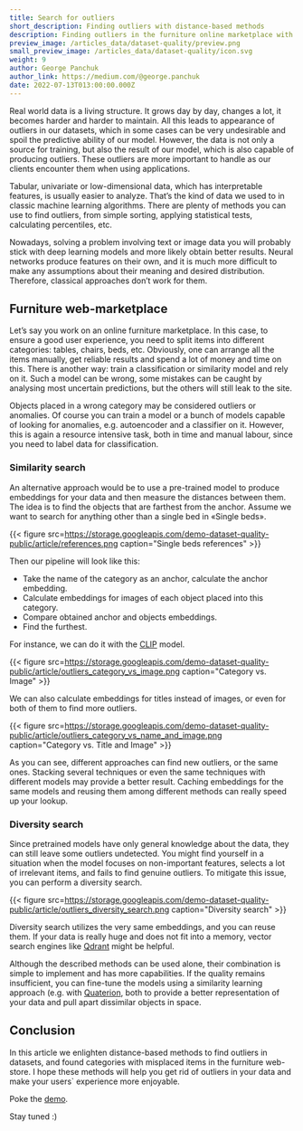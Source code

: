 ```yaml
---
title: Search for outliers
short_description: Finding outliers with distance-based methods
description: Finding outliers in the furniture online marketplace with distance-based methods.
preview_image: /articles_data/dataset-quality/preview.png
small_preview_image: /articles_data/dataset-quality/icon.svg
weight: 9
author: George Panchuk
author_link: https://medium.com/@george.panchuk
date: 2022-07-13T013:00:00.000Z
---
```



Real world data is a living structure.
It grows day by day, changes a lot, it becomes harder and harder to maintain.
All this leads to appearance of outliers in our datasets, which in some cases can be very undesirable and spoil the predictive ability of our model.
However, the data is not only a source for training, but also the result of our model, which is also capable of producing outliers.
These outliers are more important to handle as our clients encounter them when using applications.

Tabular, univariate or low-dimensional  data, which has interpretable features, is usually easier to analyze. 
That’s the kind of data we used to in classic machine learning algorithms.
There are plenty of methods you can use to find outliers, from simple sorting, applying statistical tests, calculating percentiles, etc.

Nowadays, solving a problem involving text or image data you will probably stick with deep learning models and more likely obtain better results. 
Neural networks produce features on their own, and it is much more difficult to make any assumptions about their meaning and desired distribution. 
Therefore, classical approaches don’t work for them.

## Furniture web-marketplace

Let’s say you work on an online furniture marketplace. 
In this case, to ensure a good user experience, you need to split items into different categories: tables, chairs, beds, etc. 
Obviously, one can arrange all the items manually, get reliable results and spend a lot of money and time on this.
There is another way: train a classification or similarity model and rely on it. 
Such a model can be wrong, some mistakes can be caught by analysing most uncertain predictions, but the others will still leak to the site. 

Objects placed in a wrong category may be considered outliers or anomalies. 
Of course you can train a model or a bunch of models capable of looking for anomalies, e.g. autoencoder and a classifier on it.
However, this is again a resource intensive task, both in time and manual labour, since you need to label data for classification.

### Similarity search

An alternative approach would be to use a pre-trained model to produce embeddings for your data and then measure the distances between them. 
The idea is to find the objects that are farthest from the anchor. 
Assume we want to search for anything other than a single bed in «Single beds».

{{< figure src=https://storage.googleapis.com/demo-dataset-quality-public/article/references.png caption="Single beds references" >}}

Then our pipeline will look like this:
- Take the name of the category as an anchor, calculate the anchor embedding.
- Calculate embeddings for images of each object placed into this category.
- Compare obtained anchor and objects embeddings.
- Find the furthest.

For instance, we can do it with the [CLIP](https://huggingface.co/sentence-transformers/clip-ViT-B-32-multilingual-v1) model.

{{< figure src=https://storage.googleapis.com/demo-dataset-quality-public/article/outliers_category_vs_image.png caption="Category vs. Image" >}}

We can also calculate embeddings for titles instead of images, or even for both of them to find more outliers.

{{< figure src=https://storage.googleapis.com/demo-dataset-quality-public/article/outliers_category_vs_name_and_image.png caption="Category vs. Title and Image" >}}

As you can see, different approaches can find new outliers, or the same ones. 
Stacking several techniques or even the same techniques with different models may provide a better result. 
Caching embeddings for the same models and reusing them among different methods can really speed up your lookup.


### Diversity search

Since pretrained models have only general knowledge about the data, they can still leave some outliers undetected. 
You might find yourself in a situation when the model focuses on non-important features, selects a lot of irrelevant items, and fails to find genuine outliers. 
To mitigate this issue, you can perform a diversity search.

{{< figure src=https://storage.googleapis.com/demo-dataset-quality-public/article/outliers_diversity_search.png caption="Diversity search" >}}

Diversity search utilizes the very same embeddings, and you can reuse them.
If your data is really huge and does not fit into a memory, vector search engines like [Qdrant](https://qdrant.tech/) might be helpful.

Although the described methods can be used alone, their combination is simple to implement and has more capabilities. 
If the quality remains insufficient, you can fine-tune the models using a similarity learning approach (e.g. with [Quaterion](https://quaterion.qdrant.tech), both to provide a better representation of your data and pull apart dissimilar objects in space.

## Conclusion

In this article we enlighten distance-based methods to find outliers in datasets, and found categories with misplaced items in the furniture web-store.
I hope these methods will help you get rid of outliers in your data and make your users` experience more enjoyable.

Poke the [demo](https://dataset-quality.qdrant.tech).

Stay tuned :)



